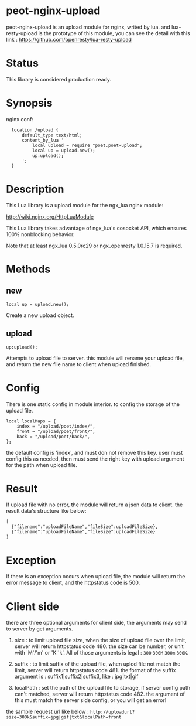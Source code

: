 peot-nginx-upload
=================

peot-nginx-upload is an upload module for nginx, writed by lua.
and lua-resty-upload is the prototype of this module, you can see the detail with this link : https://github.com/openresty/lua-resty-upload

Status
======

This library is considered production ready.

Synopsis
========

nginx conf:

```
  location /upload {
      default_type text/html;
      content_by_lua '
          local upload = require "poet.poet-upload";
          local up = upload.new();
          up:upload();
      ';
  }
```

Description
===========

This Lua library is a upload module for the ngx_lua nginx module:

http://wiki.nginx.org/HttpLuaModule

This Lua library takes advantage of ngx_lua's cosocket API, which ensures 100% nonblocking behavior.

Note that at least ngx_lua 0.5.0rc29 or ngx_openresty 1.0.15.7 is required.


Methods
=======

new
---
```local up = upload.new();```

Create a new upload object.

upload
------
```up:upload();```

Attempts to upload file to server.
this module will rename your upload file, and return the new file name to client when upload finished.

Config
=======
There is one static config in module interior. to config the storage of the upload file.
```
local localMaps = {
    index = "/upload/poet/index/",
    front = "/upload/poet/front/",
    back = "/upload/poet/back/",
};
```
the default config is 'index', and must don not remove this key.
user must config this as needed, then must send the right key with upload argument for the path when upload file.



Result
===========
If upload file with no error, the module will return a json data to client.
the result data's structure like below:
```
[
  {"filename":"uploadFileName","fileSize":uploadFileSize},
  {"filename":"uploadFileName","fileSize":uploadFileSize}
]
```

Exception
===========

If there is an exception occurs when upload file, the module will return the error message to client, and the httpstatus code is 500.

Client side
===========

there are three optional arguments for client side, the arguments may send to server by get arguments.

1. size : to limit upload file size, when the size of upload file over the limit, server will return httpstatus code 480.
          the size can be number, or unit with 'M'/'m' or 'K''k'. All of those arguments is legal : `300` `300M` `300m` `300K`.

2. suffix : to limit suffix of the upload file, when uplod file not match the limit, server will return httpstatus code 481.
          the format of the suffix argument is : suffix1|suffix2|suffix3, like : jpg|txt|gif
          
3. localPath : set the path of the upload file to storage, if server config path can't matched, server will return httpstatus code 482.
          the argument of this must match the server side config, or you will get an error!

the sample request url like below :
```http://uploadurl?size=300k&suffix=jpg|gif|txt&localPath=front```

